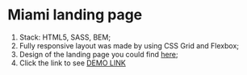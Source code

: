 # Miami landing page
1. Stack: HTML5, SASS, BEM;
2. Fully responsive layout was made by using CSS Grid and Flexbox;
3. Design of the landing page you could find [here](https://www.figma.com/file/nHz8bflIwJaWP3P99vKTH5/miami_home_new?node-id=16033%3A3);
4. Click the link to see [DEMO LINK](https://katekashuba.github.io/Miami/)
